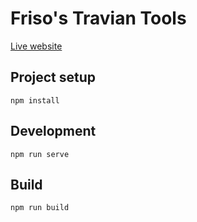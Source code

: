 # Friso's Travian Tools

[Live website](https://www.frisovandijk.com/public/travian)

## Project setup
```
npm install
```

## Development

```
npm run serve
```

## Build
```
npm run build
```
